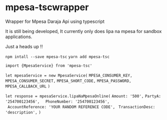 # mpesa-tscwrapper

Wrapper for Mpesa Daraja Api using typescript

It is still being developed,
It currently only does lipa na mpesa for sandbox applications.

Just a heads up !!

`npm intall --save mpesa-tsc`
`yarn add mpesa-tsc`

`import {MpesaService} from 'mpesa-tsc'`


`let mpesaService = new MpesaService(`
    `MPESA_CONSUMER_KEY,`
    `MPESA_CONSUMER_SECRET,`
    `MPESA_SHORT_CODE,`
    `MPESA_PASSWORD,`
    `MPESA_CALLBACK_URL`
`)`



`let response = mpesaService.lipaNaMpesaOnline(`
      `Amount: '500',`
     ` PartyA: '254700123456',   ` 
     ` PhoneNumber: '254700123456',  `    
     ` AccountReference: 'YOUR RANDOM REFERENCE CODE',`
     ` TransactionDesc: 'description',`
`)`

